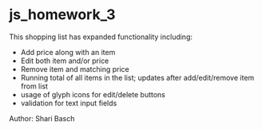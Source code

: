 
# js_homework_3

This shopping list has expanded functionality including:
  - Add price along with an item
  - Edit both item and/or price
  - Remove item and matching price
  - Running total of all items in the list; updates after add/edit/remove item from list
  - usage of glyph icons for edit/delete buttons
  - validation for text input fields
  
  Author: Shari Basch
